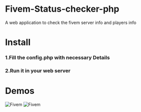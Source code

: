 # Fivem-Status-checker-php
A web application to check the fivem server info and players info

# Install

### 1.Fill the config.php with necessary Details
### 2.Run it in your web server

# Demos

![Fivem](https://i.imgur.com/Z1laSpZ.jpg)
![Fivem](https://i.imgur.com/xFRBkxQ.jpg)
